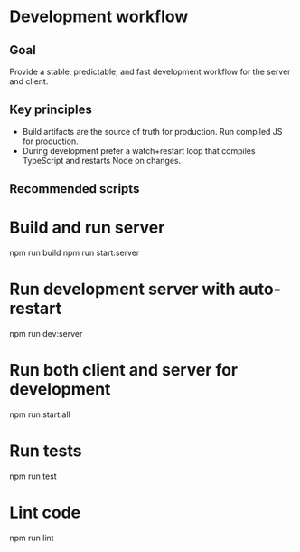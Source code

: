 Development workflow
====================

Goal
----
Provide a stable, predictable, and fast development workflow for the server and client.

Key principles
--------------
- Build artifacts are the source of truth for production. Run compiled JS for production.
- During development prefer a watch+restart loop that compiles TypeScript and restarts Node on changes.

Recommended scripts
--------------------------------
# Build and run server
npm run build
npm run start:server

# Run development server with auto-restart
npm run dev:server

# Run both client and server for development
npm run start:all

# Run tests
npm run test

# Lint code
npm run lint